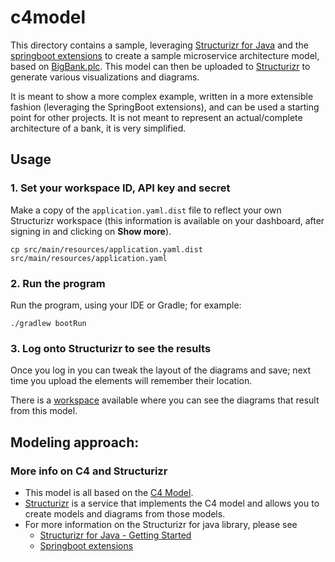 # c4model
This directory contains a sample, leveraging [Structurizr for Java](https://github.com/structurizr/java)
and the [springboot extensions](https://github.com/Catalysts/structurizr-extensions/tree/master/structurizr-spring-boot) 
to create a sample microservice architecture model, based on [BigBank.plc](https://github.com/structurizr/java/blob/master/structurizr-examples/src/com/structurizr/example/BigBankPlc.java). 
This model can then be uploaded to [Structurizr](https://structurizr.com) to generate various visualizations and diagrams. 

It is meant to show a more complex example, written in a more extensible fashion (leveraging the SpringBoot extensions),
and can be used a starting point for other projects. It is not meant to represent an actual/complete architecture 
of a bank, it is very simplified.

## Usage
### 1. Set your workspace ID, API key and secret

Make a copy of the `application.yaml.dist` file to reflect your own Structurizr workspace (this information is available
 on your dashboard, after signing in and clicking on **Show more**).
```
cp src/main/resources/application.yaml.dist src/main/resources/application.yaml
```

### 2. Run the program

Run the program, using your IDE or Gradle; for example:

```
./gradlew bootRun
```

### 3. Log onto Structurizr to see the results
Once you log in you can tweak the layout of the diagrams and save; next time you upload the elements will remember
their location.

There is a [workspace](https://structurizr.com/share/45653/ec97f8ff-2b69-4521-acd8-48c24b4227a8) available 
where you can see the diagrams that result from this model.

## Modeling approach:

### More info on C4 and Structurizr

* This model is all based on the [C4 Model](https://c4model.com).
* [Structurizr](https://structurizr.com) is a service that implements the C4 model and allows you to create models 
and diagrams from those models.
* For more information on the Structurizr for java library, please see 
  * [Structurizr for Java - Getting Started](https://github.com/structurizr/java/blob/master/docs/getting-started.md)
  * [Springboot extensions](https://github.com/Catalysts/structurizr-extensions/tree/master/structurizr-spring-boot)

